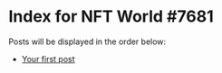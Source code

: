 # Index for NFT World #7681
Posts will be displayed in the order below:

- [Your first post](./001-first.md)


